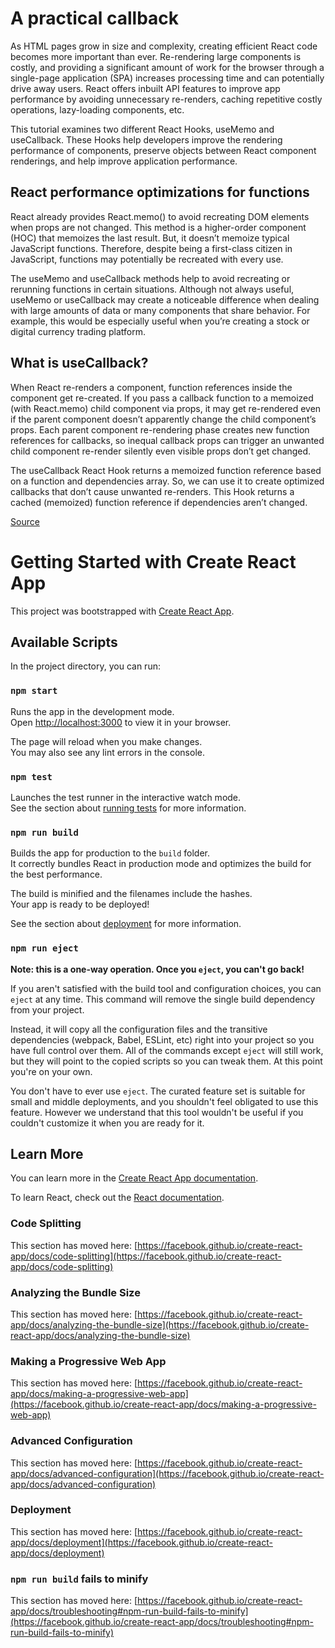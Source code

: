 # A practical callback 

As HTML pages grow in size and complexity, creating efficient React code becomes more important than ever. Re-rendering large components is costly, and providing a significant amount of work for the browser through a single-page application (SPA) increases processing time and can potentially drive away users. React offers inbuilt API features to improve app performance by avoiding unnecessary re-renders, caching repetitive costly operations, lazy-loading components, etc.

This tutorial examines two different React Hooks, useMemo and useCallback. These Hooks help developers improve the rendering performance of components, preserve objects between React component renderings, and help improve application performance.

## React performance optimizations for functions

React already provides React.memo() to avoid recreating DOM elements when props are not changed. This method is a higher-order component (HOC) that memoizes the last result. But, it doesn’t memoize typical JavaScript functions. Therefore, despite being a first-class citizen in JavaScript, functions may potentially be recreated with every use.

The useMemo and useCallback methods help to avoid recreating or rerunning functions in certain situations. Although not always useful, useMemo or useCallback may create a noticeable difference when dealing with large amounts of data or many components that share behavior. For example, this would be especially useful when you’re creating a stock or digital currency trading platform.

## What is useCallback?

When React re-renders a component, function references inside the component get re-created. If you pass a callback function to a memoized (with React.memo) child component via props, it may get re-rendered even if the parent component doesn’t apparently change the child component’s props. Each parent component re-rendering phase creates new function references for callbacks, so inequal callback props can trigger an unwanted child component re-render silently even visible props don’t get changed.

The useCallback React Hook returns a memoized function reference based on a function and dependencies array. So, we can use it to create optimized callbacks that don’t cause unwanted re-renders. This Hook returns a cached (memoized) function reference if dependencies aren’t changed.


[Source](https://blog.logrocket.com/react-usememo-vs-usecallback/#react-performance-optimizations-functions)

# Getting Started with Create React App

This project was bootstrapped with [Create React App](https://github.com/facebook/create-react-app).

## Available Scripts

In the project directory, you can run:

### `npm start`

Runs the app in the development mode.\
Open [http://localhost:3000](http://localhost:3000) to view it in your browser.

The page will reload when you make changes.\
You may also see any lint errors in the console.

### `npm test`

Launches the test runner in the interactive watch mode.\
See the section about [running tests](https://facebook.github.io/create-react-app/docs/running-tests) for more information.

### `npm run build`

Builds the app for production to the `build` folder.\
It correctly bundles React in production mode and optimizes the build for the best performance.

The build is minified and the filenames include the hashes.\
Your app is ready to be deployed!

See the section about [deployment](https://facebook.github.io/create-react-app/docs/deployment) for more information.

### `npm run eject`

**Note: this is a one-way operation. Once you `eject`, you can't go back!**

If you aren't satisfied with the build tool and configuration choices, you can `eject` at any time. This command will remove the single build dependency from your project.

Instead, it will copy all the configuration files and the transitive dependencies (webpack, Babel, ESLint, etc) right into your project so you have full control over them. All of the commands except `eject` will still work, but they will point to the copied scripts so you can tweak them. At this point you're on your own.

You don't have to ever use `eject`. The curated feature set is suitable for small and middle deployments, and you shouldn't feel obligated to use this feature. However we understand that this tool wouldn't be useful if you couldn't customize it when you are ready for it.

## Learn More

You can learn more in the [Create React App documentation](https://facebook.github.io/create-react-app/docs/getting-started).

To learn React, check out the [React documentation](https://reactjs.org/).

### Code Splitting

This section has moved here: [https://facebook.github.io/create-react-app/docs/code-splitting](https://facebook.github.io/create-react-app/docs/code-splitting)

### Analyzing the Bundle Size

This section has moved here: [https://facebook.github.io/create-react-app/docs/analyzing-the-bundle-size](https://facebook.github.io/create-react-app/docs/analyzing-the-bundle-size)

### Making a Progressive Web App

This section has moved here: [https://facebook.github.io/create-react-app/docs/making-a-progressive-web-app](https://facebook.github.io/create-react-app/docs/making-a-progressive-web-app)

### Advanced Configuration

This section has moved here: [https://facebook.github.io/create-react-app/docs/advanced-configuration](https://facebook.github.io/create-react-app/docs/advanced-configuration)

### Deployment

This section has moved here: [https://facebook.github.io/create-react-app/docs/deployment](https://facebook.github.io/create-react-app/docs/deployment)

### `npm run build` fails to minify

This section has moved here: [https://facebook.github.io/create-react-app/docs/troubleshooting#npm-run-build-fails-to-minify](https://facebook.github.io/create-react-app/docs/troubleshooting#npm-run-build-fails-to-minify)
